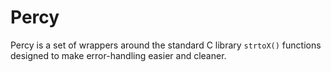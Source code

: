 # Percy

Percy is a set of wrappers around the standard C library `strtoX()` functions designed to make error-handling easier and cleaner.